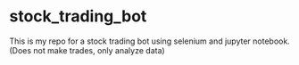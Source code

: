 # stock_trading_bot
This is my repo for a stock trading bot using selenium and jupyter notebook. (Does not make trades, only analyze data)

